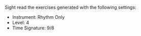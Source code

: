 Sight read the exercises generated with the following settings:

- Instrument: Rhythm Only
- Level: 4
- Time Signature: 9/8